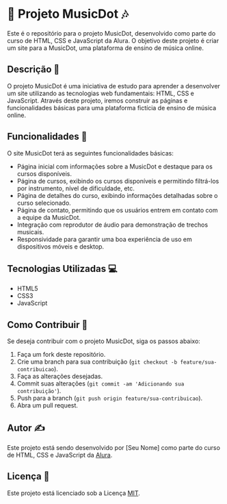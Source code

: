 # 🎵 Projeto MusicDot 🎶

Este é o repositório para o projeto MusicDot, desenvolvido como parte do curso de HTML, CSS e JavaScript da Alura. O objetivo deste projeto é criar um site para a MusicDot, uma plataforma de ensino de música online.

## Descrição 🎸

O projeto MusicDot é uma iniciativa de estudo para aprender a desenvolver um site utilizando as tecnologias web fundamentais: HTML, CSS e JavaScript. Através deste projeto, iremos construir as páginas e funcionalidades básicas para uma plataforma fictícia de ensino de música online.

## Funcionalidades 🎹

O site MusicDot terá as seguintes funcionalidades básicas:

- Página inicial com informações sobre a MusicDot e destaque para os cursos disponíveis.
- Página de cursos, exibindo os cursos disponíveis e permitindo filtrá-los por instrumento, nível de dificuldade, etc.
- Página de detalhes do curso, exibindo informações detalhadas sobre o curso selecionado.
- Página de contato, permitindo que os usuários entrem em contato com a equipe da MusicDot.
- Integração com reprodutor de áudio para demonstração de trechos musicais.
- Responsividade para garantir uma boa experiência de uso em dispositivos móveis e desktop.

## Tecnologias Utilizadas 💻

- HTML5
- CSS3
- JavaScript

## Como Contribuir 🚀

Se deseja contribuir com o projeto MusicDot, siga os passos abaixo:

1. Faça um fork deste repositório.
2. Crie uma branch para sua contribuição (`git checkout -b feature/sua-contribuicao`).
3. Faça as alterações desejadas.
4. Commit suas alterações (`git commit -am 'Adicionando sua contribuição'`).
5. Push para a branch (`git push origin feature/sua-contribuicao`).
6. Abra um pull request.

## Autor ✍️

Este projeto está sendo desenvolvido por [Seu Nome] como parte do curso de HTML, CSS e JavaScript da [Alura](https://www.alura.com.br/).

## Licença 📄

Este projeto está licenciado sob a Licença [MIT](https://opensource.org/licenses/MIT).
